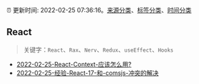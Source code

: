 :alarm_clock: 更新时间: 2022-02-25 07:36:16。[来源分类](../README.md)、[标签分类](../TAGS.md)、[时间分类](../TIMELINE.md)

## React


> 关键字：`React`、`Rax`、`Nerv`、`Redux`、`useEffect`、`Hooks`



- [2022-02-25-React-Context-应该怎么用?](https://www.v2ex.com/t/836378) 
- [2022-02-25-经验-React-17-和-comsjs-冲突的解决](https://www.v2ex.com/t/836374) 